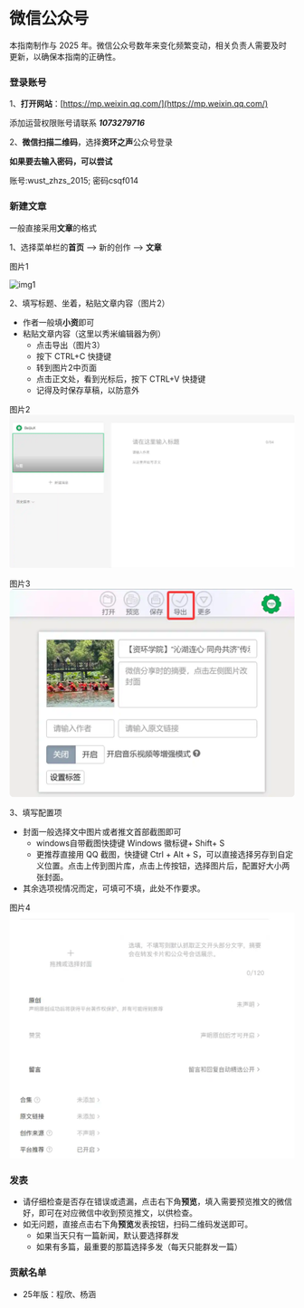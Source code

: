 # 微信公众号

本指南制作与 2025 年。微信公众号数年来变化频繁变动，相关负责人需要及时更新，以确保本指南的正确性。

### 登录账号

1、**打开网站**：[https://mp.weixin.qq.com/](https://mp.weixin.qq.com/)

添加运营权限账号请联系 _**1073279716**_

2、**微信扫描二维码**，选择**资环之声**公众号登录

**如果要去输入密码，可以尝试**

账号:wust_zhzs_2015;
密码csqf014

### 新建文章

一般直接采用**文章**的格式

1、选择菜单栏的**首页** --> 新的创作 --> **文章**

图片1

![img1](https://ts1.tc.mm.bing.net/th/id/OIP-C.r3r4PXqEhcWwiA6CvPVmnAHaEK?rs=1&pid=ImgDetMain)

2、填写标题、坐着，粘贴文章内容（图片2）

- 作者一般填**小资**即可
- 粘贴文章内容（这里以秀米编辑器为例）
  -  点击导出（图片3）
  -  按下 CTRL+C 快捷键
  -  转到图片2中页面
  -  点击正文处，看到光标后，按下 CTRL+V 快捷键
  -  记得及时保存草稿，以防意外

图片2
![img2](img/2.webp)

图片3
![img2](img/3.webp)

3、填写配置项

- 封面一般选择文中图片或者推文首部截图即可
  - windows自带截图快捷键 Windows 徽标键‌+ Shift+ S 
  - 更推荐直接用 QQ 截图，快捷键 Ctrl + Alt + S，可以直接选择另存到自定义位置。点击上传到图片库，点击上传按钮，选择图片后，配置好大小两张封面。
- 其余选项视情况而定，可填可不填，此处不作要求。 
  
图片4
![img3](img/4.webp)

### 发表

- 请仔细检查是否存在错误或遗漏，点击右下角**预览**，填入需要预览推文的微信好，即可在对应微信中收到预览推文，以供检查。
- 如无问题，直接点击右下角**预览**发表按钮，扫码二维码发送即可。
  - 如果当天只有一篇新闻，默认要选择群发
  - 如果有多篇，最重要的那篇选择多发（每天只能群发一篇）

### 贡献名单

- 25年版：程欣、杨涵